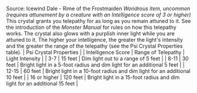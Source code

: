 Source: Icewind Dale - Rime of the Frostmaiden
*Wondrous item, uncommon (requires attunement by a creature with an Intelligence score of 3 or higher)*
This crystal grants you telepathy for as long as you remain attuned to it. See the introduction of the *Monster Manual* for rules on how this telepathy works. The crystal also glows with a purplish inner light while you are attuned to it. The higher your intelligence, the greater the light's intensity and the greater the range of the telepathy (see the Psi Crystal Properties table).
| Psi Crystal Properties |
| Intelligence Score | Range of Telepathy | Light Intensity |
| 3-7 | 15 feet | Dim light out to a range of 5 feet |
| 8-11 | 30 feet | Bright light in a 5-foot radius and dim light for an additional 5 feet |
| 12-15 | 60 feet | Bright light in a 10-foot radius and dim light for an additional 10 feet |
| 16 or higher | 120 feet | Bright light in a 15-foot radius and dim light for an additional 15 feet |